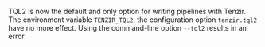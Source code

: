 TQL2 is now the default and only option for writing pipelines with Tenzir. The
environment variable `TENZIR_TQL2`, the configuration option `tenzir.tql2` have
no more effect. Using the command-line option `--tql2` results in an error.
